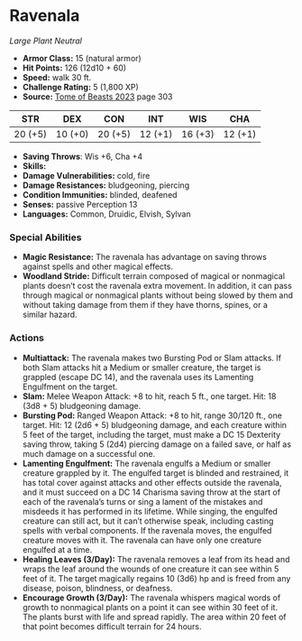 # Ravenala

*Large* *Plant* *Neutral*

- **Armor Class:** 15 (natural armor)
- **Hit Points:** 126 (12d10 + 60)
- **Speed:** walk 30 ft.
- **Challenge Rating:** 5 (1,800 XP)
- **Source:** [Tome of Beasts 2023](https://koboldpress.com/kpstore/product/tome-of-beasts-1-2023-edition/) page 303

| STR | DEX | CON | INT | WIS | CHA |
| --- | --- | --- | --- | --- | --- |
| 20 (+5) | 10 (+0) | 20 (+5) | 12 (+1) | 16 (+3) | 12 (+1) |

- **Saving Throws**: Wis +6, Cha +4
- **Skills:** 
- **Damage Vulnerabilities:** cold, fire
- **Damage Resistances:** bludgeoning, piercing
- **Condition Immunities:** blinded, deafened
- **Senses:** passive Perception 13
- **Languages:** Common, Druidic, Elvish, Sylvan

### Special Abilities

- **Magic Resistance:** The ravenala has advantage on saving throws against spells and other magical effects.
- **Woodland Stride:** Difficult terrain composed of magical or nonmagical plants doesn’t cost the ravenala extra movement. In addition, it can pass through magical or nonmagical plants without being slowed by them and without taking damage from them if they have thorns, spines, or a similar hazard.

### Actions

- **Multiattack:** The ravenala makes two Bursting Pod or Slam attacks. If both Slam attacks hit a Medium or smaller creature, the target is grappled (escape DC 14), and the ravenala uses its Lamenting Engulfment on the target.
- **Slam:** Melee Weapon Attack: +8 to hit, reach 5 ft., one target. Hit: 18 (3d8 + 5) bludgeoning damage.
- **Bursting Pod:** Ranged Weapon Attack: +8 to hit, range 30/120 ft., one target. Hit: 12 (2d6 + 5) bludgeoning damage, and each creature within 5 feet of the target, including the target, must make a DC 15 Dexterity saving throw, taking 5 (2d4) piercing damage on a failed save, or half as much damage on a successful one.
- **Lamenting Engulfment:** The ravenala engulfs a Medium or smaller creature grappled by it. The engulfed target is blinded and restrained, it has total cover against attacks and other effects outside the ravenala, and it must succeed on a DC 14 Charisma saving throw at the start of each of the ravenala’s turns or sing a lament of the mistakes and misdeeds it has performed in its lifetime. While singing, the engulfed creature can still act, but it can’t otherwise speak, including casting spells with verbal components. If the ravenala moves, the engulfed creature moves with it. The ravenala can have only one creature engulfed at a time.
- **Healing Leaves (3/Day):** The ravenala removes a leaf from its head and wraps the leaf around the wounds of one creature it can see within 5 feet of it. The target magically regains 10 (3d6) hp and is freed from any disease, poison, blindness, or deafness.
- **Encourage Growth (3/Day):** The ravenala whispers magical words of growth to nonmagical plants on a point it can see within 30 feet of it. The plants burst with life and spread rapidly. The area within 20 feet of that point becomes difficult terrain for 24 hours.
